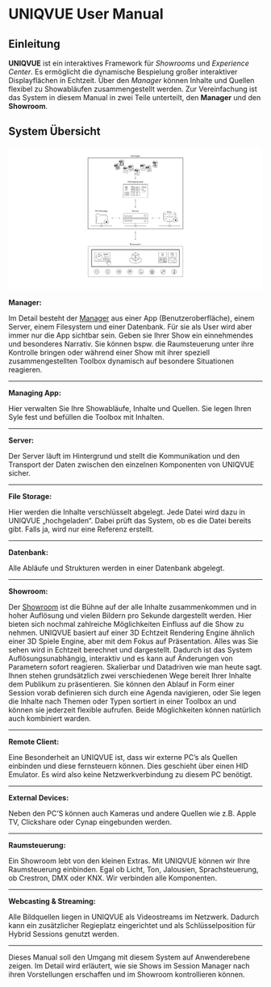 # UNIQVUE User Manual  


## Einleitung 



**UNIQVUE** ist ein  interaktives Framework für *Showrooms* und *Experience Center*. Es ermöglicht die dynamische Bespielung großer interaktiver Displayflächen in Echtzeit. Über den *Manager* können Inhalte und Quellen flexibel zu Showabläufen zusammengestellt werden. Zur Vereinfachung ist das System in diesem Manual in zwei Teile unterteilt, den **Manager** und den **Showroom**.  

## System Übersicht

![SystemÜbersicht](img/SystemOverviewSW.png)


**Manager:** 

Im Detail besteht der [Manager](sessionmanager.md) aus einer App (Benutzeroberfläche), einem Server, einem Filesystem und einer Datenbank. Für sie als User wird aber immer nur die App sichtbar sein. Geben sie Ihrer Show ein einnehmendes und besonderes Narrativ. Sie können bspw. die Raumsteuerung unter ihre Kontrolle bringen oder während einer Show mit ihrer speziell zusammengestellten Toolbox dynamisch auf besondere Situationen reagieren. 
***
**Managing App:** 

Hier verwalten Sie Ihre Showabläufe, Inhalte und Quellen. Sie legen Ihren Syle fest und befüllen die Toolbox mit Inhalten.  
***
**Server:**

Der Server läuft im Hintergrund und stellt die Kommunikation und den Transport der Daten zwischen den einzelnen Komponenten von UNIQVUE sicher.  
***
**File Storage:**

Hier werden die Inhalte verschlüsselt abgelegt. Jede Datei wird dazu in UNIQVUE „hochgeladen“. Dabei prüft das System, ob es die Datei bereits gibt. Falls ja, wird nur eine Referenz erstellt. 
***
**Datenbank:**

Alle Abläufe und Strukturen werden in einer Datenbank abgelegt. 
***
**Showroom:** 

Der [Showroom](showroom.md) ist die Bühne auf der alle Inhalte zusammenkommen und in hoher Auflösung und vielen Bildern pro Sekunde dargestellt werden. Hier bieten sich nochmal zahlreiche Möglichkeiten Einfluss auf die Show zu nehmen. UNIQVUE basiert auf einer 3D Echtzeit Rendering Engine ähnlich einer 3D Spiele Engine, aber mit dem Fokus auf Präsentation. Alles was Sie sehen wird in Echtzeit berechnet und dargestellt. Dadurch ist das System Auflösungsunabhängig, interaktiv und es kann auf Änderungen von Parametern sofort reagieren. Skalierbar und Datadriven wie man heute sagt. Ihnen stehen grundsätzlich zwei verschiedenen Wege bereit Ihrer Inhalte dem Publikum zu präsentieren. Sie können den Ablauf in Form einer Session vorab definieren sich durch eine Agenda navigieren, oder Sie legen die Inhalte nach Themen oder Typen sortiert in einer Toolbox an und können sie jederzeit flexible aufrufen. Beide Möglichkeiten können natürlich auch kombiniert warden.  
***
**Remote Client:**

Eine Besonderheit an UNIQVUE ist, dass wir externe PC’s als Quellen einbinden und diese fernsteuern können. Dies geschieht über einen HID Emulator. Es wird also keine Netzwerkverbindung zu diesem PC benötigt.  
***
**External Devices:**  

Neben den PC’S können auch Kameras und andere Quellen wie z.B. Apple TV, Clickshare oder Cynap eingebunden werden. 
***
**Raumsteuerung:**

Ein Showroom lebt von den kleinen Extras. Mit UNIQVUE können wir Ihre Raumsteuerung einbinden. Egal ob Licht, Ton, Jalousien, Sprachsteuerung, ob Crestron, DMX oder KNX. Wir verbinden alle Komponenten.  
***
**Webcasting & Streaming:**

Alle Bildquellen liegen in UNIQVUE als Videostreams im Netzwerk. Dadurch kann ein zusätzlicher Regieplatz eingerichtet und als Schlüsselposition für Hybrid Sessions genutzt werden. 
***
Dieses Manual soll den Umgang mit diesem System auf Anwenderebene zeigen. Im Detail wird erläutert, wie sie Shows im Session Manager nach ihren Vorstellungen erschaffen und im Showroom kontrollieren können. 
